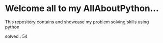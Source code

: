 # Welcome all to my AllAboutPython...
This repository contains and showcase my problem solving skills using python

solved : 54
